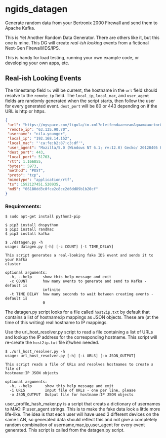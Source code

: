 # ngids_datagen
 Generate random data from your Bertronix 2000 Firewall and send them to Apache Kafka.

 This is Yet Another Random Data Generator.  There are others like it, but this one is mine.  This DG will create *real-ish looking* events from a fictional Next-Gen Firewall/IDS/IPS.

 This is handy for load testing, running your own example code, or developing your own apps, etc.

 ## Real-ish Looking Events
 The timestamp field `ts` will be current, the hostname in the `url` field should resolve to the `remote_ip` field.  The `local_ip`, `local_mac`, and `user_agent` fields are randomly generated when the script starts, then follow the user for every generated event.  `dest_port` will be 80 or 443 depending on if the URL is http or https.

 ```JSON
 {
  "url": "https://myspace.com/ligula/in.xml?eleifend=aenean&quam=auctor&a=gravida&odio=sem&in=praesent",
  "remote_ip": "63.135.90.70",
  "username": "nila.younger",
  "local_ip": "192.168.14.152",
  "local_mac": "'ca:fe:b2:87:c3:df'",
  "user_agent": "Mozilla/5.0 (Windows NT 6.1; rv:12.0) Gecko/ 20120405 Firefox/14.0.1",
  "dest_port": 443,
  "local_port": 51763,
  "rtt": 1.166855,
  "bytes": 5973,
  "method": "POST",
  "proto": "tcp",
  "mimetype": "application/rtf",
  "ts": 1592127451.520935,
  "md5": "06180dd3c0fce2c8cc2d6dd89b1b20cf"
}
```

 ### Requirements:
 ```
 $ sudo apt-get install python3-pip

$ pip3 install dnspython
$ pip3 install randmac
$ pip3 install kafka
```

```
$ ./datagen.py -h
usage: datagen.py [-h] [-c COUNT] [-t TIME_DELAY]

This script generates a real-looking fake IDS event and sends it to your Kafka
cluster

optional arguments:
  -h, --help     show this help message and exit
  -c COUNT       how many events to generate and send to Kafka - default is
                 infinite
  -t TIME_DELAY  how many seconds to wait between creating events - default is
                 0
```



The datagen.py script looks for a file called ```host2ip.txt``` by default that contains a list of hostname:ip mappings as JSON objects.  These are (at the time of this writing) real hostname to IP mappings.

Use the url_host_resolver.py script to read a file containing a list of URLs and lookup the IP address for the corresponding hostname.  This script will re-create the ```host2ip.txt``` file if/when needed.

```
$ ./url_host_resolver.py -h
usage: url_host_resolver.py [-h] [-i URLS] [-o JSON_OUTPUT]

This script reads a file of URLs and resolves hostnames to create a file of
hostname:IP JSON objects

optional arguments:
  -h, --help      show this help message and exit
  -i URLS         Input file of URLs - one per line, please
  -o JSON_OUTPUT  Output file for hostname:IP JSON objects
```


user_profile_hash_maker.py is a script that creats a dictionary of usernames to MAC:IP:user_agent strings.  This is to make the fake data look a little more life-like.  The idea is that each user will have used 3 different devices on the same LAN, so generated data should reflect this and not give a completely random combination of username,mac,ip,user_agent for every event generated.  This script is called from the datagen.py script.